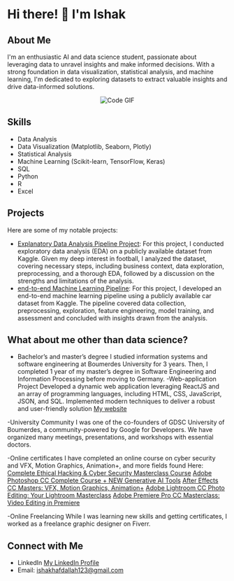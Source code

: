 # Hi there! 👋 I'm Ishak

## About Me
I'm an enthusiastic AI and data science student, passionate about leveraging data to unravel insights and make informed decisions. With a strong foundation in data visualization, statistical analysis, and machine learning, I'm dedicated to exploring datasets to extract valuable insights and drive data-informed solutions.

<p align="center">
  <img src="https://raw.githubusercontent.com/abhisheknaiidu/abhisheknaiidu/master/code.gif" alt="Code GIF">
</p>

## Skills
- Data Analysis
- Data Visualization (Matplotlib, Seaborn, Plotly)
- Statistical Analysis
- Machine Learning (Scikit-learn, TensorFlow, Keras)
- SQL
- Python
- R
- Excel

## Projects
Here are some of my notable projects:
- [Explanatory Data Analysis Pipeline Project](https://nbviewer.org/github/issaakee/machine_learning/blob/main/EDA.ipynb): For this project, I conducted exploratory data analysis (EDA) on a publicly available dataset from Kaggle. Given my deep interest in football, I analyzed the dataset, covering necessary steps, including business context, data exploration, preprocessing, and a thorough EDA, followed by a discussion on the strengths and limitations of the analysis.
- [end-to-end Machine Learning Pipeline](https://nbviewer.org/github/issaakee/machine_learning/blob/main/Pipeline.ipynb): For this project, I developed an end-to-end machine learning pipeline using a publicly available car dataset from Kaggle. The pipeline covered data collection, preprocessing, exploration, feature engineering, model training, and assessment and concluded with insights drawn from the analysis.


## What about me other than data science?
- Bachelor’s and master’s degree
I studied information systems and software engineering at Boumerdes University for 3 years. Then, I completed 1 year of my master’s degree in Software Engineering and Information Processing before moving to Germany.
-Web-application Project
Developed a dynamic web application leveraging ReactJS and an array of programming languages, including HTML, CSS, JavaScript, JSON, and SQL. Implemented modern techniques to deliver a robust and user-friendly solution [My website](https://Followied.com)

-University Community
I was one of the co-founders of GDSC University of Boumerdes, a community-powered by Google for Developers. We have organized many meetings, presentations, and workshops with essential doctors.

-Online certificates
I have completed an online course on cyber security and VFX, Motion Graphics, Animation+, and more fields found Here:
[Complete Ethical Hacking & Cyber Security Masterclass Course]([https://Followied.com](https://www.udemy.com/certificate/UC-c5f652ec-7328-4970-887a-041447565ab9/))
[Adobe Photoshop CC Complete Course + NEW Generative AI Tools](https://www.udemy.com/certificate/UC-27c40c21-b370-49c1-94b1-7fcf91f66004/)
[After Effects CC Masters: VFX, Motion Graphics, Animation+](https://www.udemy.com/certificate/UC-92a59a5d-0c50-45fe-a09d-fdbf40e8a8f2/)
[Adobe Lightroom CC Photo Editing: Your Lightroom Masterclass](https://www.udemy.com/certificate/UC-b87a8b43-49c5-4e55-b6bf-18d3eef41eb8/)
[Adobe Premiere Pro CC Masterclass: Video Editing in Premiere](https://www.udemy.com/certificate/UC-89d49ccf-79b3-4f6d-b4ac-826f0eb86304/)

-Online Freelancing
While I was learning new skills and getting certificates, I worked as a freelance graphic designer on Fiverr.

## Connect with Me

- LinkedIn [My LinkedIn Profile](https://www.linkedin.com/in/ishak-hafdallah/)
- Email: ishakhafdallah123@gmail.com
  


